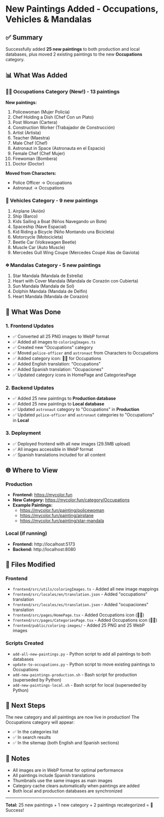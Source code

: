 # New Paintings Added - Occupations, Vehicles & Mandalas

## ✅ Summary

Successfully added **25 new paintings** to both production and local databases, plus moved 2 existing paintings to the new **Occupations** category.

## 📊 What Was Added

### 🧑‍💼 Occupations Category (New!) - 13 paintings
**New paintings:**
1. Policewoman (Mujer Policía)
2. Chef Holding a Dish (Chef Con un Plato)
3. Post Woman (Cartera)
4. Construction Worker (Trabajador de Construcción)
5. Artist (Artista)
6. Teacher (Maestra)
7. Male Chef (Chef)
8. Astronaut in Space (Astronauta en el Espacio)
9. Female Chef (Chef Mujer)
10. Firewoman (Bombera)
11. Doctor (Doctor)

**Moved from Characters:**
- Police Officer → Occupations
- Astronaut → Occupations

### 🚗 Vehicles Category - 9 new paintings
1. Airplane (Avión)
2. Ship (Barco)
3. Kids Sailing a Boat (Niños Navegando un Bote)
4. Spaceship (Nave Espacial)
5. Kid Riding a Bicycle (Niño Montando una Bicicleta)
6. Motorcycle (Motocicleta)
7. Beetle Car (Volkswagen Beetle)
8. Muscle Car (Auto Muscle)
9. Mercedes Gull Wing Coupe (Mercedes Coupé Alas de Gaviota)

### 🔯 Mandalas Category - 5 new paintings
1. Star Mandala (Mandala de Estrella)
2. Heart with Cover Mandala (Mandala de Corazón con Cubierta)
3. Sun Mandala (Mandala de Sol)
4. Dolphin Mandala (Mandala de Delfín)
5. Heart Mandala (Mandala de Corazón)

## 🎨 What Was Done

### 1. Frontend Updates
- ✅ Converted all 25 PNG images to WebP format
- ✅ Added all images to `coloringImages.ts`
- ✅ Created new "Occupations" category
- ✅ Moved `police-officer` and `astronaut` from Characters to Occupations
- ✅ Added category icon: 👨‍💼 for Occupations
- ✅ Added English translation: "Occupations"
- ✅ Added Spanish translation: "Ocupaciones"
- ✅ Updated category icons in HomePage and CategoriesPage

### 2. Backend Updates
- ✅ Added 25 new paintings to **Production database**
- ✅ Added 25 new paintings to **Local database**
- ✅ Updated `astronaut` category to "Occupations" in **Production**
- ✅ Updated `police-officer` and `astronaut` categories to "Occupations" in **Local**

### 3. Deployment
- ✅ Deployed frontend with all new images (29.5MB upload)
- ✅ All images accessible in WebP format
- ✅ Spanish translations included for all content

## 🌐 Where to View

### Production
- **Frontend:** https://mycolor.fun
- **New Category:** https://mycolor.fun/category/Occupations
- **Example Paintings:**
  - https://mycolor.fun/painting/policewoman
  - https://mycolor.fun/painting/airplane
  - https://mycolor.fun/painting/star-mandala

### Local (if running)
- **Frontend:** http://localhost:5173
- **Backend:** http://localhost:8080

## 📁 Files Modified

### Frontend
- `frontend/src/utils/coloringImages.ts` - Added all new image mappings
- `frontend/src/locales/en/translation.json` - Added "occupations" translation
- `frontend/src/locales/es/translation.json` - Added "ocupaciones" translation
- `frontend/src/pages/HomePage.tsx` - Added Occupations icon (👨‍💼)
- `frontend/src/pages/CategoriesPage.tsx` - Added Occupations icon (👨‍💼)
- `frontend/public/coloring-images/` - Added 25 PNG and 25 WebP images

### Scripts Created
- `add-all-new-paintings.py` - Python script to add all paintings to both databases
- `update-to-occupations.py` - Python script to move existing paintings to Occupations
- `add-new-paintings-production.sh` - Bash script for production (superseded by Python)
- `add-new-paintings-local.sh` - Bash script for local (superseded by Python)

## 🎯 Next Steps

The new category and all paintings are now live in production! The Occupations category will appear:
- ✅ In the categories list
- ✅ In search results
- ✅ In the sitemap (both English and Spanish sections)

## 📝 Notes

- All images are in WebP format for optimal performance
- All paintings include Spanish translations
- Thumbnails use the same images as main images
- Category cache clears automatically when paintings are added
- Both local and production databases are synchronized

---

**Total:** 25 new paintings + 1 new category + 2 paintings recategorized = 🎉 Success!
